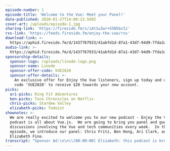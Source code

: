 ```yaml
---
episode-number: 1
episode-title: 'Welcome to the Vue: Meet your Panel!'
date-published: 2020-01-27T14:00:23.569Z
cover-art: /uploads/episode-1.jpg
sharing-link: 'https://fireside.fm/s/iAt1uZwr+S5N5bzIz'
rss-link: 'https://feeds.fireside.fm/enjoy-the-vue/rss'
download-link: >-
  https://aphid.fireside.fm/d/1437767933/41abfd1d-87a1-43d7-94d9-7fda3a5120e1/f9968a54-cce2-49a7-b15f-03a7a5af0f1d.mp3
audio-link: >-
  https://aphid.fireside.fm/d/1437767933/41abfd1d-87a1-43d7-94d9-7fda3a5120e1/f9968a54-cce2-49a7-b15f-03a7a5af0f1d.mp3
sponsorship-details:
  sponsor-logo: /uploads/linode-logo.png
  sponsor-name: Linode
  sponsor-offer-code: VUE2020
  sponsor-offer-details: >-
    An exclusive offer for Enjoy the Vue listeners, sign up today and use promo
    code 'VUE2020' to receive $20 towards your new account.
picks:
  ari-picks: Ring Fit Adventures
  ben-picks: Taco Chronicles on Netflix
  chris-picks: Stardew Valley
  elizabeth-picks: Todoist
shownotes: >-
  We are really excited to welcome you to our new podcast - Enjoy the Vue! This
  podcast is all about Vue.js.  We are going to bring you panel and guest
  discussions involving the Vue and tech communities every week.  In this
  episode, we introduce our panel: Chris Fritz, Ben Hong, Ari Clark, and
  Elizabeth Fine.
transcript: "Sponsor Ad:\n\n\\[00:00:00] Elizabeth: this podcast is brought to you by our friends at Linode. Whether you're working on a personal project or managing your enterprise's infrastructure, Linode has the pricing, support, and scale you need to take your project to the next level. Get started on Linode today by going to linode.com/vue.\n\n*Intro music*\n\n\\[00:00:30] Chris: Hey, everybody welcome to enjoy the view. My name is Chris Fritz. And today and our panel we have Elizabeth Fine. \n\nElizabeth: Hey, everyone. \n\nChris: Ari Clark.\n\nAri: 'Sup benches!\n\nChris: and Ben Hong. \n\nBen: Hello hello!\n\nChris: Great. So this is episode numero Uno, as they say in the biz, and also like in Spanish speaking countries, but with a better accent. And this is a new podcast. We were previously hosts on Views on Vue, and we're starting a new podcast. You know, if you are a listener of Views on Vue and are joining us here, Glad to have you back. You know, we've had a little bit of a hiatus as we've been trying to get this new podcast up and running, and we're really excited to bring you this new podcast with panel discussions, guest interviews, and much more to keep you up to date on what's happening in the Vue and tech communities. So in this first episode, what we wanted to do is is not cover too much like tech stuff, but just introduce the panel and the show and give people sort of, ah, a little bit of idea of what we're doing here. So let's first go around. And you know once again, we could just like repeat our names, give a little bit of background, like on our development or, like, what are, you know, are sort of weird perspective on the world that we bring to development, how we got introduced to Vue and how we've used Vue, like, in our in our day to day. How does that sound? Yeah, I say...\n\n\\[00:02:10] Ben: Let's let's knock them off one by one.\n\n\\[00:02:12] Chris: Beautiful. So, Benjamin, would you like to start?\n\n\\[00:02:16] Ben: All right, let's start with the first one. As far as my dev background, I actually have a masters in industrial organizational psychology. And so my beginning of development was back in the AOL days where I basically did stuff with a HTML CSS, on like Xanga, MySpace, but I thought that javascript, you needed to know Java to learn Javascript, and frankly, there was no one in my family to tell me otherwise. And so I failed pretty miserably and for many years had that misconception. And so it was until after grad school that I basically thought I wanted to get into user experience and then sort of with psychology, user experienc,e and remembering sort of the love of coding back when I was a kid, sort of put them all together, and that's how I got into the dev track. Ari, passing the ball to you. \n\nChris: Awesome.\n\n\\[00:02:59] Ari: Rude. Okay, fine. Ah, yes. So, I'm Ari Clark. My background is Iâ€™m a college dropout. Then I did nothing for several years in my twenties. Okay, basically all of my twenties. And then when I was, just after I turned 30 I started at a coding boot camp, and that changed my life. And then after the boot camp, I got a job at a company called Liqid, and I have been there ever since. So that's, like, two and 1/2 years now.\n\n\\[00:03:28] Chris: Yeah, and at Liqid you basically like build supercomputers with your mind. I understand.\n\n\\[00:03:32] Ari: Yeah, but I mean, I couldn't do it without Vue. So I do it with my mind and Vue.\n\n\\[00:03:38] Chris: Yeah, yeah. I mean, you, like, put out a little like keystrokes through your mind powers that, like, we all have telekinesis over like, certain body parts. \n\n\\[00:03:51] Ari: Yeah, And then Vue, like, communicates with the API, which communicates with the... Anyway, You get the idea. Yeah, mind powers. All right, Elizabeth.\n\n\\[00:04:00] Elizabeth: Thanks, Ari. So, yeah, I have, ah, relatively unrelated background to the stuff that I do now. So I studied drawing and painting in college. I have a masters in philosophy. And after college, I also kind of just did random stuff for a while. A couple of years, I was a copywriter/marketing person, sort of. And then I ended up moving to Australia and had a couple of extra months of, like, not having anything to do. So I had been studying JavaScript and CSS and stuff for quite a few months before then. And so when I get went, Australia put it into high gear, and I just learned, like, I don't know, basic website technology from mainly free code camp, I would say, was my main resource. And then I put together a little portfolio for myself and got a job at a digital agency where I started by knowing nothing and learned a whole lot was there just working a variety of different projects, mainly building websites with, like, jQuery and stuff. Then, towards the end, we started getting into using Vue. And then I moved back to United States. And now I use Vue all the time, day to day, just building websites. So that brings me to now. So, yeah, I'm just a every day Vue developer with interest more on the design side of things. And I really like creative frontend development.\n\n\\[00:05:28] Ari: Wow, I just learned a lot about you that I did not previously know. I had no idea you had a masters in philosophy. That's awesome!\n\n\\[00:05:34] Chris: Yes. I've always wanted to ask. To be or not to be. What is the answer to that one?\n\n\\[00:05:44] Elizabeth: Donâ€™t be.\n\n\\[00:05:46] Chris: Yeah, I guess we'll all be mostly not being, right? Yeah, yeah, yeah, I, for most of the time of history I have not been. And someday I will also not be, and then that will continue indefinitely.\n\n\\[00:06:03] Ari: Well, tell us more about that, Chris. It's your turn.\n\n\\[00:06:06] Chris: Okay, So I'm gonna tell you about the brief period in history where I have been. So I was born on a cold, stormy night and fast forward a little bit. I'm basically ah, like a theater nerd who, like, went into education. And I used to teach, like, human languages like like German, mostly German, like some Spanish and stuff like that, too. And then I started getting into web development to help me build the tools that, like I wanted as an educator that didn't exist yet. And then I found that, like, â€œHey, this, like web development stuff is pretty cool, too.â€\x9D And I started teaching more Web development. And so, I don't know if a lot of people know this, like itâ€™s, but like, teachers don't make a lot of money. So I would start doing, like, tech contracting work to fund a lot of my education work. And I'm still doing that today. And yeah, now, like Iâ€™m on the Vue team and helping work on that Vue and building cool stuff with Vue and like working with, ah, a lot of companies around the world. To help them build cool stuff with Vue too. And soon with Vue 3 *ba-dum-tss*.\n\n\\[00:07:20] Ari: Wow... Also, you felt like the most important thing that people will be familiar with your work. How did you get started on the Vue team like, what was your primary responsibility when you first started?\n\n\\[00:07:35] Chris: Well, actually, when I first started, it was just like complaining about documentation and things that I was experiencing that like, I wanted to fix, then trying to fix those things. Yeah, So I basically I write a lot of documentation for Vue and we have, like, a great team now, like with Sarah Drasner, Natalia Tepluhina, Phan An, doing like tremendous, tremendous work, like building great documentation. We have hundreds and hundreds of contributors. Natalia told me that, like recently, that she checked, and out of all the Vue repositories we have the most contributors, like unique contributors on Vue, or on like Vuejs.org, the doc site, which is really, really cool.\n\n\\[00:08:23] Ari: That's cool. I didn't know that.\n\n\\[00:08:24] Chris: So thank all of you in the community who have who have helped make the docs really great.\n\n\\[00:08:30] Ari: Thank all of Vue. Sorry, the pun had to be there.\n\n\\[00:08:38] Chris: That's that's good. This is, so something, this is actually a good segue, because our vision for the show, that's what we're gonna go into next. And one of our visions for the show is certainly lots of puns. I mean the title of the show is a pun: Enjoy the Vue. They're just gonna keep going from here. If you don't like puns, stop listening now, probably, because they're gonna keep coming.\n\n\\[00:09:01] Ari: But also, I would say another part of our vision for the show is that we would love it to be for the community, also by the community. So we will, at some point have a place where you can go to suggest topics and stuff. Yeah, I'm gonna let someone else take over because I'm just gonna go off the rails.\n\n\\[00:09:20] Chris: Yeah, So if people do you want to do that, like the place to do tt will be at enjoythevue.io. Right, Ben? Elizabeth?\n\n\\[00:09:29] Ben: That's right.\n\n\\[00:09:30] Elizabeth: That is correct.\n\n\\[00:09:31] Chris: Cool. As you can see, Ben and Elizabeth have been doing the majority of the work on that. \n\n\\[00:09:40] Ben: You find any bugs you can file issues on GitHub.\n\n\\[00:09:42] Elizabeth: or just keep it to yourself\n\n\\[00:09:46] Chris: Keep it to yourself? What? Why would you do that? Help us make it better.\n\n\\[00:09:51] Ben: Issue PRs. We love PRs.\n\n\\[00:09:53] Chris: Well, I mean, since you're in charge of the website, you can delegate to Ari and I as well. We can be your peons.\n\n\\[00:10:01] Elizabeth: I don't want to know about any bugs.\n\n\\[00:10:04] Chris: Okay, well, I would like to know about the bugs.\n\n\\[00:10:06] Elizabeth: I'm just kidding. I need to know about the bugs.\n\n\\[00:10:10] Chris: Yeah, Elizabeth's been having a hard week, I think. So, let's talk about the kinds of episodes we want to do for the show. And, Ari, you've been talking a lot about this. Would you like to go into some detail?\n\n\\[00:10:27] Ari: Ah, way to call me out. Okay, Yes. I think that it would be wonderful if we had lots of panel discussions which, if you're familiar with our previous podcast, those were sprinkled in there, usually when people canceled on us, but would like to do it more intentionally this time. And also continue to do guest interviews because we love people out in the community and we love learning about what they're doing. Also, just like common issues that we all face as Vue developers or really, just developers in general. We'd love to explore more libraries in the ecosystem. I dunno about y'all, but I don't really don't reach for libraries. I like to reinvent the wheel. And I should probably stop doing that because it wastes a lot of time.\n\n\\[00:11:11] Chris: Word. But yeah, I can waste a lot of time also doing research. So, like, you know, like, uh, it is really useful.\n\n\\[00:11:19] Ari: Someone else can take over.\n\n\\[00:11:22] Chris: Yeah, Ben, go ahead. Yeah. What else do you want to do on the show? Like, what can people expect?\n\n\\[00:11:29] Ben: Yeah, Ari covered a lot of things we've been talking about. We also want to cover things that are near and dear to sort of our lives as developers. So not necessarily Vue specific. But if you listened to the last show, we did things like, you know, mental health days, sort of talking about things that developers encounter, you know, on the day to day And how getting over those hurdles, whether it's imposter syndrome and those sort of things, you can expect to hear some episodes about those kinds of things as well.\n\n\\[00:11:52] Ari: And like we said, if you guys have specific ideas, please let us know because we want this to be for you guys. Not just what we want to do all the time. I mean, sometimes we're gonna be, like, â€œscrew you. Do what I want.â€\x9D Just kidding. Okay, we might do that sometimes. But for the most part, we want it to be about you all.\n\n\\[00:12:11] Chris: Yeah, for sure. If if people are saying, like, you know, sending in a lot of messages saying, you know, we'd love to hear you talk more about your pets, just, like, follow us on Twitter. But really, like, if if there are things and you would like to hear, like from a certain kind of guest, for example, you know, send those things in, too. We'd love to hear your feedback.\n\n\\[00:12:34] Ari: So if you want to tell us what you don't like, do that too, our feelings won't be hurt.\n\n\\[00:12:40] Chris: Yeah, but don't tell Elizabeth.\n\n\\[00:12:43] Elizabeth: Just tweet it at Ari.\n\n\\[00:12:43] Chris: @AriClark\n\n\\[00:12:47] Ari: Actually, it's @GloomyLumi.\n\n\\[00:12:49] Chris: you're right. Yeah, you're right. That's, L U M I, right?\n\n\\[00:12:55] Ari: Yes, it is. \n\n\\[00:12:58] Elizabeth: Yeah. What is that a reference to?\n\n\\[00:13:00] Ari: Itâ€™s actually reference to my gamer tag back when I was a gamer. Yeah, but also a reference to the types of stories I tell.\n\n\\[00:13:10] Chris: Yeah. Used to be like a pro gamer, werenâ€™t you?\n\n\\[00:13:13] Ari: Yeah, I was, uh, what is that? US top 100 ranked reading team in\n\n\\[00:13:19] Chris: no big deal. \n\n\\[00:13:20] Ari: World of Warcraft. Yeah.\n\n\\[00:13:22] Elizabeth: Are you serious? \n\n\\[00:13:23] Ari: Yeah, dead serious. Yeah.\n\n\\[00:13:24] Elizabeth: Youâ€™re kidding me. Thatâ€™s amazing!\n\n\\[00:13:26] Ari: I think last kill I actually got was, uh, U.S. 89th. And then they told me I wasn't good enough to play with them anymore. So talk about imposter syndrome come true. \n\n\\[00:13:36] Elizabeth: Wow. \n\n\\[00:13:37] Ari: And that was what I stopped playing. But I don't know that I'd be a coder today if that hadn't happened. So it all worked out.\n\n\\[00:13:45] Chris: Yeah. I think it's okay to not be able to keep up with people who are spending, like, 20 hours a day playing World of Warcraft.\n\n\\[00:13:51] Ari: Yeah, like I also,\n\n\\[00:13:53] Chris: it's okay to have more balance priorities\n\n\\[00:13:55] Ari: Yeah, like that was really what it came down to was like I just didnâ€™t--I wasn't spending the time required anymore.\n\n\\[00:14:02] Chris: Like you were getting--you were getting healthier. And\n\n\\[00:14:05] Ari: Yeah, exactly I was having I was having a real life. Thatâ€™s not to discount any of the people I played with cause a lot of them were just amazing people who somehow got everything done: had a life, raided, researched, but I am not the person who could do that. But actually so fun fact: You can still find some clips on twitch, twitch.tv/gloomylumi. So if you want to see how I used to play, there they are. But anyway yeah, totally off topic. Sorry.\n\n\\[00:14:32] Chris: No, that's great. Well, it's funny how, like a lot of us are learning new things about each other today.\n\n\\[00:14:36] Ari: I know! I actually really like this.\n\n\\[00:14:38] Chris: Even though we've known each other for quite some time.\n\n\\[00:14:40] Ari: I know, but like we usually you're talking like more vue-centric things and not so much about ourselves.\n\n\\[00:14:46] Chris: Yeah, so this is gonna be a pretty short episode. That's that's basically the idea we have for the show. And the way we want to wrap this up is with picks, you know like usual, the picks, for people who aren't familiar with it are just like things that we've been interested in that may or may not have anything to do with development or Vue that are just, like, pretty cool, maybe you should check out. And before we do that, I'd like to go around and just tell people where they can find more information about the show and also more information about us. So, Ben, actually, Elizabeth, Iâ€™m gonna do Elizabeth, Where can people find out, like, more information about the show? Do we have, like, a Twitter account or something? Are we on Insta? Are we on Tic Toc?\n\n\\[00:15:30] Elizabeth: Uh, wait, uh, we're not on tic toc yet. But youâ€™d be the best person to start that for us.\n\n\\[00:15:40] Chris: Me? No, no, no, no, no. I just learned literally yesterday at a party that tic toc is not a to do app. I was confusing it with tick tick. Wow. It's like these kids are really into this to do app, like I've heard good things. So I just seemed seemed weird to me. And then I once I learned that information, I had to, like, go back in my memory to see how many times I had possibly embarrassed myself.\n\n\\[00:16:10] Elizabeth: Itâ€™s okay. I don't think anyone really knows what Tic Tac is in. I\n\n\\[00:16:16] Chris: Isnâ€™t it like Vine?\n\n\\[00:16:18] Ben: I might know more about that than I should.\n\n\\[00:16:21] Elizabeth: I barely knew about it until, like, last week, and I feel like it makes everybody feel really, really old. I thought it was just Vine. I don't understand the difference.\n\n\\[00:16:30] Ben: Itâ€™s basically Vine. It's Vine. \n\n\\[00:16:33] Chris: Well Vine shut down. Yeah.\n\n\\[00:16:35] Ben: Viral short videos, basically. And then basically, because busy all these kids have smartphones now, they've learned some really innovative ways to play with trick photography.\n\n\\[00:16:42] Chris: All these kids have smart phones now. Oh, my gosh, Ben. You could not sound more like an old man. All these young in's like you think you are running around with their smartphones and that gadgets and that fidget spinners and their pogs.\n\n\\[00:17:04] Ari: Okay, harkening back to my youth. \n\n\\[00:17:12] Chris: And the Pokemons!\n\n\\[00:17:14] Ari: Iâ€™m too old for that, thank you.\n\n\\[00:17:18] Ben: That's still cool, alright.\n\n\\[00:17:16] Ari: Yeah, Ben.\n\n\\[00:17:21] Elizabeth: So our tic toc account is forthcoming. As soon as Chris learns the dances. Our Twitter account is--\n\n\\[00:17:37] Chris: Okay. I need so much more research. Our Twitter account is--we were trying to do this for, like, five minutes. Go ahead.\n\n\\[00:17:44] Elizabeth: It's @enjoythevuecast. Vue spelled V U E, obviously.\n\n\\[00:17:51] Ari: It would have been bad if we spelled it the other way.\n\n\\[00:17:52] Chris: Maybe we should have that one too and redirect. Is that possible on Twitter?\n\n\\[00:18:01] Ari: I donâ€™t think so. That would be awesome if it was.\n\n\\[00:18:04] Ben: You have to just like, camp it and then give a link. \n\n\\[00:18:07] Chris: Yeah, let's camp it. Don't follow us on that one. \n\n\\[00:18:10] Ari: Yeah, 'cause we don't have that one yet. \n\n\\[00:18:07] Chris: Yeah, well, we will, probably by the time this comes out\n\n\\[00:18:18] Elizabeth: and our Insta is @Enjoytheviewpodcast.\n\n\\[00:18:23] Chris: Wait @enjoythevuecast on Twitter and @Enjoytheviewpodcast on Insta? Ben, you literally only had 20 jobs.\n\n\\[00:18:39] Ari: Itâ€™s true. I guess we should go easy on him.\n\n\\[00:18:41] Ben: Itâ€™s not my fault. Twitter had a character limit on the user name, apparently. That's why we got stuck with that.\n\n\\[00:18:46] Ari: I guess we're gonna have to maybe also get @enjoythevuecast on Insta. \n\n\\[00:18:51] Chris: Yeah, let's get @enjoythevuecast on Insta and let's keep it consistent. Yeah, but don't follow us on podcast. Yeah. @enjoythevuecast everywhere.\n\n\\[00:19:02] Ben: All right. Except for our website, which is enjoythevue.io. Branding is fun.\n\n\\[00:19:09] Chris: And then where can people find us individually? Just on Twitter. We don't need to go into Insta or the Tic Tocs.\n\n\\[00:19:16] Ari: I think we already went over mine, in depth.\n\n\\[00:19:18] Elizabeth: Oh, yes, Gloomy Lumi. And mine is @Elizabethfine4, like number four.\n\n\\[00:19:25] Ben: And mine is @bencodezen.\n\n\\[00:19:26] Ari: Everywhere.\n\n\\[00:19:27] Chris: But I want people to know like ElizabethFine2 is also a great follow. She's so funny. Yeah, it's It's great,\n\n\\[00:19:39] Elizabeth: actually, ElizabethFine2 is suspended. I just checked. I donâ€™t what she did, but it was bad.\n\n\\[00:19:52] Ari: Wow, Chris. You were really going out on the limb there, because what if she was, like, a racist or something?\n\n\\[00:19:56] Chris: You're right. I shouldn't have. \n\n\\[00:19:59] Ari: Which, I mean, it sounds like she might have been.\n\n\\[00:20:02] Chris: Yeah, maybe. Okay, well, ElizabethFine4 is the only one I can vouch for. Follow other Elizabeth Fines at your own risk.\n\n\\[00:20:12] Ari: ElizabethFine4 is the best Elizabeth Fine. So.\n\n\\[00:20:16] Chris: and Benjamin Hong, where can people find you?\n\n\\[00:20:20] Ari: BenCodeZen everywhere.\n\n\\[00:20:21] Ben: Yes, BenCodeZen everywhere.\n\n\\[00:20:23] Ari: So it's just you now, Chris.\n\n\\[00:20:24] Chris: Ends in dot io at BenCodeZen. So I'm Chris. I'm Chris V. Fritz. On GitHub and Twitter, everywhere.\n\n\\[00:20:34] Ben: And the V is for Vue. That's your middle name, right?\n\n\\[00:20:37] Chris: No. My middle name is not Vue. My parents were not looking that far ahead.\n\n\\[00:20:44] Ari: Wouldâ€™ve been amazing if they had.\n\n\\[00:20:46] Chris: no, we will. We will reveal my middle name on our final episode. So stay tuned if you care. Spoiler alert: it'll be totally underwhelming. And you can You can send your guesses to @gloomylumi. And the people who guess it correctly will not win a prize.\n\n\\[00:21:11] Ben: Well, speaking of prizes, should we start doing picks?\n\n\\[00:21:13] Chris: Let's do picks. I don't know what the speaking of prizes thing is, that was an attemp at a segue, I guess. \n\n\\[00:21:20] Ari: Wow. Rude. \n\n\\[00:21:24] Chris:  Well, none of our picks are prizes. Sorry about that. prizes. \n\n\\[00:21:28] Ari: Uh, they could be. We are giving them gifts of knowledge.\n\n\\[00:21:32] Chris: Okay, So, Ben, would you like to start with your pick?\n\n\\[00:21:38] Ben: Yeah, so I got one pick for this week. And so I started watching this Netflix documentary called Taco Chronicles, which basically is shot in Mexico. And it takes, like, different types of tacos, like the Al Pastora, the carne Asada, and goes into, like the history behind each one and the culinary like behind it. How its cultural influence--and yes, super great while you're eating food, I like to watch it. So it's all done in Spanish. If anyone's learning Spanish, you can practice your Spanish while listening to it.\n\n\\[00:22:07] Ari: So you say if you're hungry, maybe not a good show to watch.\n\n\\[00:22:10] Ben: Yes.\n\n\\[00:22:11] Chris: It sounds like a show that you should be eating food during or else you could be eating food soon after.\n\n\\[00:22:19] Ben: Was that not clear about that? Yes. I eat my food while I watched the Taco Chronicles. And I wish my food was tacos.\n\n\\[00:22:26] Ari: Why don't you just eat tacos while watching it?\n\n\\[00:22:29] Chris: That's that's an achievable dream, Ben.\n\n\\[00:22:34] Ben: I donâ€™t know. I need to find a good taqueria nearby. I just moved here.\n\n\\[00:22:37] Chris: Okay. Uh, Elizabeth, you want to go next?\n\n\\[00:22:40] Elizabeth: Sure. So my pick is an app called Todoist. And someone recommended it to me recently, and they were like, â€œThis is the most amazing app ever. I'm getting so much done. I've completed so many tasks.â€\x9D So I give it a try, and I really like it so far. I mean, it's really nice UI lets you categorize your tasks into different groups and categorize them by different days. So I feel like it's helping my productivity. \n\n\\[00:23:02] Chris: Thatâ€™s what I use, too.\n\n\\[00:23:04] Ben: I thought you used Tick Tick.\n\n\\[00:23:05] Elizabeth: You use it too?\n\n\\[00:23:02] Chris: Mhmm.\n\n\\[00:23:07] Elizabeth: not Tick Tick, Todoist.\n\n\\[00:23:09] Chris: No, I don't use tick tick. \n\n\\[00:23:11] Elizabeth: Not TicToc?\n\n\\[00:23:13] Chris: I like to manage my todos on TicToc. I just send myself seven second videos. Okay, Ari, would you like to go next?\n\n\\[00:23:24] Ari: Sure. Okay, so I'm gonna preface this with I hate exercising with a passion. Like I just itâ€™s just not my jam. But I recently figured out the one thing that will make me exercise: And that's if you gamify it. So Nintendo Switch has Ring Fit Adventure. And I have actually been consistently working out 5 to 6 days a week for, like, 45 minutes a day. This has literally never happened in my life. And I look forward to it every day. Like, I don't even know who I am anymore. But yeah, if you're like me and you're like, you find exercise kind of boring in general. I just donâ€™t like doing it. Iâ€™m just like, â€œOh my god, I want to be doing something else.â€\x9D I highly recommend Ring Fit Adventure. Also, it's really like it's actually a really good workout. I've been extremely sore, so yeah, that is my pick.\n\n\\[00:24:14] Chris: Gosh, this has been making a lot more sense now. Like for people who can't see the video. I mean, because this is an audio medium. People, Ari has actually been lifting, I think like 300 pounds over her head the entire podcast, not even breaking a sweat. And it seemed like a weird flex to me, but yeah,\n\n\\[00:24:36] Ben: Yeah, weird flex, but okay.\n\n\\[00:24:37] Ari: I guess that brings us to Chris. What's your pick?\n\n\\[00:24:41] Chris: My pick is Stardew Valley--which I've talked about on the previous show, Views on Vue, before--is a game that I am no longer allowed to play because I have problems with self control with Stardew Valley. But they recently came out with an update, update 1.4, and it seems like it seems like it's really cool it. It's called the Everything update, and it basically touches everything about the game and, like, refines it, adds more content, tons and tons of content. Like the release notes, I actually couldn't finish because it was too much. Like there's so many things in there and it just looks awesome. And I regret that I will never be able to play it. But if you play it and you have more self control than me, I would love to hear what you think and you can, for that one, You can at me @GloomyLumi, or @ChrisVFritz.\n\n\\[00:25:40] Ari: Wow, so I'm glad that you called that out because I also have no self control. However, I still let myself play it. So thanks for ruining my life, Chris.\n\n\\[00:25:50] Chris: We are obligated to tell you we're not responsible for any time that you spend playing video games instead of engaging in social activities or doing your work. We're not responsible for you getting fired for no0t doing your work.\n\n\\[00:26:04] Ari: Especially since we have a tendency to pick a lot of games.\n\n\\[00:26:05] Ben: We do.\n\n\\[00:26:06] Chris: And also people like exercising, like Ari's pick, Yeah, I've said this before, but Beat Saber is a great VR game where you can just, like, take light sabers and hit blocks like a jedi. I like to think that's how jedi stay fit. It's like DDR for jedis.\n\n\\[00:26:26] Ben: when I had the honor of watching Chris play. Actually, recently, he does it with a lot of flair. Maybe we'll make a tic toc video out of that, when youâ€™re playing Best Saber.\n\n\\[00:26:33] Chris: Sure, Uh, eventually, I think we've talked about, like, starting starting a Patreon and we can have one of the stretch goals, a tic toc of me playing Beat saber. And then once we reach that goal, people will immediately withdraw all that money just to ensure that we never like, they never ever have to see that again. Okay, so that's it for today. Thank you, everyone for enjoying us on her new show. Enjoy the Vue. And until next time, \n\n\\[00:27:00] Ari: Enjoy the Vue! \n\n*Outro Music*\n\nSponsor Ad:\n\n\\[00:27:10] Ben: This podcast is brought to you by our friends at Linode. With 11 data centers worldwide, including the newest data center in Sydney, Australia, enterprise grade hardware, S3 compatible storage option and their next generation network, Linode delivers the performance you expect at a price that you donâ€™t. Get started on Linode today by going to linode.com/vue."
---
```


